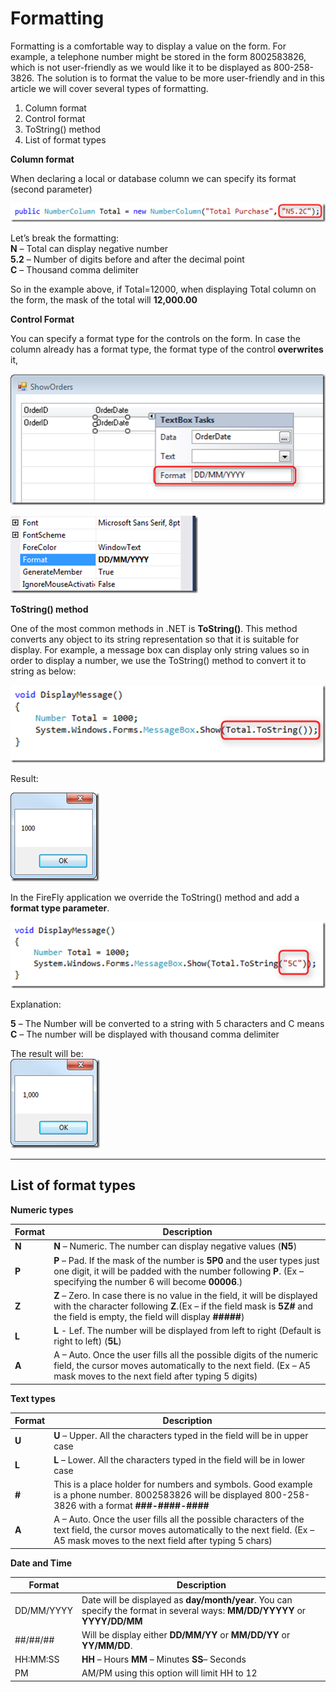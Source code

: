 ﻿# Formatting

Formatting is a comfortable way to display a value on the form. For example, a telephone number might be stored in the form 8002583826, which is not user-friendly as we would like it to be displayed as 800-258-3826. The solution is to format the value to be more user-friendly and in this article we will cover several types of formatting.

1. Column format
2. Control format
3. ToString() method
4. List of format types

**Column format**

When declaring a local or database column we can specify its format (second parameter)

![](column_format.png)

Let’s break the formatting:  
**N** – Total can display negative number  
**5.2** – Number of digits before and after the decimal point  
**C** – Thousand comma delimiter

So in the example above, if Total=12000, when displaying Total column on the form, the mask of the total will **12,000.00**

**Control Format**

You can specify a format type for the controls on the form. In case the column already has a format type, the format type of the control **overwrites** it,

![](Control_format.png)

![](Control_format_properties.png)

**ToString() method**

One of the most common methods in .NET is **ToString()**. This method converts any object to its string representation so that it is suitable for display. For example, a message box can display only string values so in order to display a number, we use the ToString() method to convert it to string as below:

![](ToString_method.png)

Result:

![](ToString_method_result.png)

In the FireFly application we override the ToString() method and add a **format type parameter**.

![](ToString_method_format.png)

Explanation:

**5** – The Number will be converted to a string with 5 characters and C means  
**C** – The number will be displayed with thousand comma delimiter

The result will be:  
![](ToString_method_format_result.png)

---

## List of format types

**Numeric types**

| Format        | Description                                                                                                                                                                                              |
|---------------|----------------------------------------------------------------------------------------------------------------------------------------------------------------------------------------------------------|
| **N**         | **N** – Numeric. The number can display negative values (**N5**)                                                                                                                                             |
| **P**         | **P** – Pad. If the mask of the number is **5P0** and the user types just one digit, it will be padded with the number following **P**. (Ex – specifying the number 6 will become **00006**.)                |
| **Z**         | **Z** – Zero. In case there is no value in the field, it will be displayed with the character following **Z**.(Ex – if the field mask is **5Z#** and the field is empty, the field will display **#####**)  |
| **L**         | **L** - Lef. The number will be displayed from left to right (Default is right to left) (**5L**)                                                                                                            |
| **A**         | A – Auto. Once the user fills all the possible digits of the numeric field, the cursor moves automatically to the next field. (Ex – A5 mask moves to the next field after typing 5 digits)           |

**Text types**

| Format     | Description                                                                                                                                                                                |
|------------|--------------------------------------------------------------------------------------------------------------------------------------------------------------------------------------------|
| **U**      | **U** – Upper. All the characters typed in the field will be in upper case                                                                                                                     |
| **L**      | **L** – Lower. All the characters typed in the field will be in lower case                                                                                                                     |
| **#**      | This is a place holder for numbers and symbols. Good example is a phone number. 8002583826 will be displayed 800-258-3826 with a format **###-####-####**                                      |
| **A**      | A – Auto. Once the user fills all the possible characters of the text field, the cursor moves automatically to the next field. (Ex – A5 mask moves to the next field after typing 5 chars) |

**Date and Time**

| Format     | Description                                                                                                     |
|------------|-----------------------------------------------------------------------------------------------------------------|
| DD/MM/YYYY | Date will be displayed as **day/month/year**. You can specify the format in several ways: **MM/DD/YYYYY** or **YYYY/DD/MM** |
| ##/##/##   | Will be display either **DD/MM/YY** or **MM/DD/YY** or **YY/MM/DD**.                                                        |
| HH:MM:SS   | **HH** – Hours **MM** – Minutes **SS**– Seconds                                                                             |
| PM         | AM/PM using this option will limit HH to 12                                                                     |

